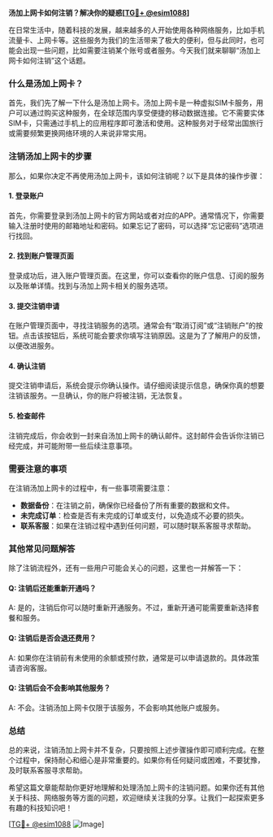 **汤加上网卡如何注销？解决你的疑惑[[TG💪+ @esim1088](https://t.me/s/esim1088)]**

在日常生活中，随着科技的发展，越来越多的人开始使用各种网络服务，比如手机流量卡、上网卡等。这些服务为我们的生活带来了极大的便利，但与此同时，也可能会出现一些问题，比如需要注销某个账号或者服务。今天我们就来聊聊“汤加上网卡如何注销”这个话题。

### 什么是汤加上网卡？

首先，我们先了解一下什么是汤加上网卡。汤加上网卡是一种虚拟SIM卡服务，用户可以通过购买这种服务，在全球范围内享受便捷的移动数据连接。它不需要实体SIM卡，只需通过手机上的应用程序即可激活和使用。这种服务对于经常出国旅行或需要频繁更换网络环境的人来说非常实用。

### 注销汤加上网卡的步骤

那么，如果你决定不再使用汤加上网卡，该如何注销呢？以下是具体的操作步骤：

#### 1. 登录账户

首先，你需要登录到汤加上网卡的官方网站或者对应的APP。通常情况下，你需要输入注册时使用的邮箱地址和密码。如果忘记了密码，可以选择“忘记密码”选项进行找回。

#### 2. 找到账户管理页面

登录成功后，进入账户管理页面。在这里，你可以查看你的账户信息、订阅的服务以及账单详情。找到与汤加上网卡相关的服务选项。

#### 3. 提交注销申请

在账户管理页面中，寻找注销服务的选项。通常会有“取消订阅”或“注销账户”的按钮。点击该按钮后，系统可能会要求你填写注销原因。这是为了了解用户的反馈，以便改进服务。

#### 4. 确认注销

提交注销申请后，系统会提示你确认操作。请仔细阅读提示信息，确保你真的想要注销该服务。一旦确认，你的账户将被注销，无法恢复。

#### 5. 检查邮件

注销完成后，你会收到一封来自汤加上网卡的确认邮件。这封邮件会告诉你注销已经完成，并可能附带一些后续注意事项。

### 需要注意的事项

在注销汤加上网卡的过程中，有一些事项需要注意：

- **数据备份**：在注销之前，确保你已经备份了所有重要的数据和文件。
- **未完成订单**：检查是否有未完成的订单或支付，以免造成不必要的损失。
- **联系客服**：如果在注销过程中遇到任何问题，可以随时联系客服寻求帮助。

### 其他常见问题解答

除了注销流程外，还有一些用户可能会关心的问题，这里也一并解答一下：

#### Q: 注销后还能重新开通吗？

A: 是的，注销后你可以随时重新开通服务。不过，重新开通可能需要重新选择套餐和服务。

#### Q: 注销后是否会退还费用？

A: 如果你在注销前有未使用的余额或预付款，通常是可以申请退款的。具体政策请咨询客服。

#### Q: 注销后会不会影响其他服务？

A: 不会。注销汤加上网卡仅限于该服务，不会影响其他账户或服务。

### 总结

总的来说，注销汤加上网卡并不复杂，只要按照上述步骤操作即可顺利完成。在整个过程中，保持耐心和细心是非常重要的。如果你有任何疑问或困难，不要犹豫，及时联系客服寻求帮助。

希望这篇文章能帮助你更好地理解和处理汤加上网卡的注销问题。如果你还有其他关于科技、网络服务等方面的问题，欢迎继续关注我的分享。让我们一起探索更多有趣的科技知识吧！

[[TG💪+ @esim1088](https://t.me/s/esim1088) ![Image](https://i.postimg.cc/4NQfJmqS/Snipaste-2025-05-13-00-14-12.png)]